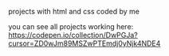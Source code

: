 projects with html and css coded by me

you can see all projects working here: https://codepen.io/collection/DwPGJa?cursor=ZD0wJm89MSZwPTEmdj0yNjk4NDE4
